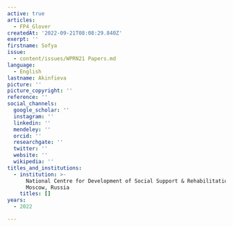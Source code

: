 ```yaml
---
active: true
articles:
  - FP4_Glover
createdAt: '2022-09-21T08:08:29.840Z'
exerpt: ''
firstname: Sofya
issue:
  - content/issues/WPRN21 Papers.md
language:
  - English
lastname: Akinfieva
picture: ''
picture_copyright: ''
reference: ''
social_channels:
  google_scholar: ''
  instagram: ''
  linkedin: ''
  mendeley: ''
  orcid: ''
  researchgate: ''
  twitter: ''
  website: ''
  wikipedia: ''
titles_and_institutions:
  - institution: >-
      National Centre for Development of Social Support & Rehabilitation,
      Moscow, Russia
    titles: []
years:
  - 2022

---
```

